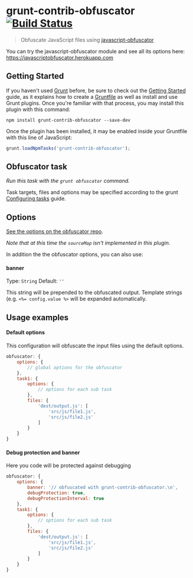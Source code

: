 # grunt-contrib-obfuscator [![Build Status](https://travis-ci.org/javascript-obfuscator/grunt-contrib-obfuscator.svg?branch=master)](https://travis-ci.org/javascript-obfuscator/grunt-contrib-obfuscator)

> Obfuscate JavaScript files using [javascript-obfuscator](https://github.com/javascript-obfuscator/javascript-obfuscator)

You can try the javascript-obfuscator module and see all its options here: https://javascriptobfuscator.herokuapp.com

## Getting Started

If you haven't used [Grunt](http://gruntjs.com/) before, be sure to check out the [Getting Started](http://gruntjs.com/getting-started) guide, as it explains how to create a [Gruntfile](http://gruntjs.com/sample-gruntfile) as well as install and use Grunt plugins. Once you're familiar with that process, you may install this plugin with this command:

```shell
npm install grunt-contrib-obfuscator --save-dev
```

Once the plugin has been installed, it may be enabled inside your Gruntfile with this line of JavaScript:

```js
grunt.loadNpmTasks('grunt-contrib-obfuscator');
```

## Obfuscator task
_Run this task with the `grunt obfuscator` command._

Task targets, files and options may be specified according to the grunt [Configuring tasks](http://gruntjs.com/configuring-tasks) guide.

## Options

[See the options on the obfuscator repo](https://github.com/javascript-obfuscator/javascript-obfuscator#javascript-obfuscator-options).

_Note that at this time the `sourceMap` isn't implemented in this plugin._

In addition the the obfuscator options, you can also use:

#### banner
Type: `String`
Default: `''`

This string will be prepended to the obfuscated output. Template strings (e.g. `<%= config.value %>` will be expanded automatically.

## Usage examples

#### Default options

This configuration will obfuscate the input files using the default options.

```javascript
obfuscator: {
    options: {
        // global options for the obfuscator
    },
    task1: {
        options: {
            // options for each sub task
        },
        files: {
            'dest/output.js': [
                'src/js/file1.js',
                'src/js/file2.js'
            ]
        }
    }
}
```

#### Debug protection and banner

Here you code will be protected against debugging

```javascript
obfuscator: {
    options: {
        banner: '// obfuscated with grunt-contrib-obfuscator.\n',
        debugProtection: true,
        debugProtectionInterval: true
    },
    task1: {
        options: {
            // options for each sub task
        },
        files: {
            'dest/output.js': [
                'src/js/file1.js',
                'src/js/file2.js'
            ]
        }
    }
}
```

